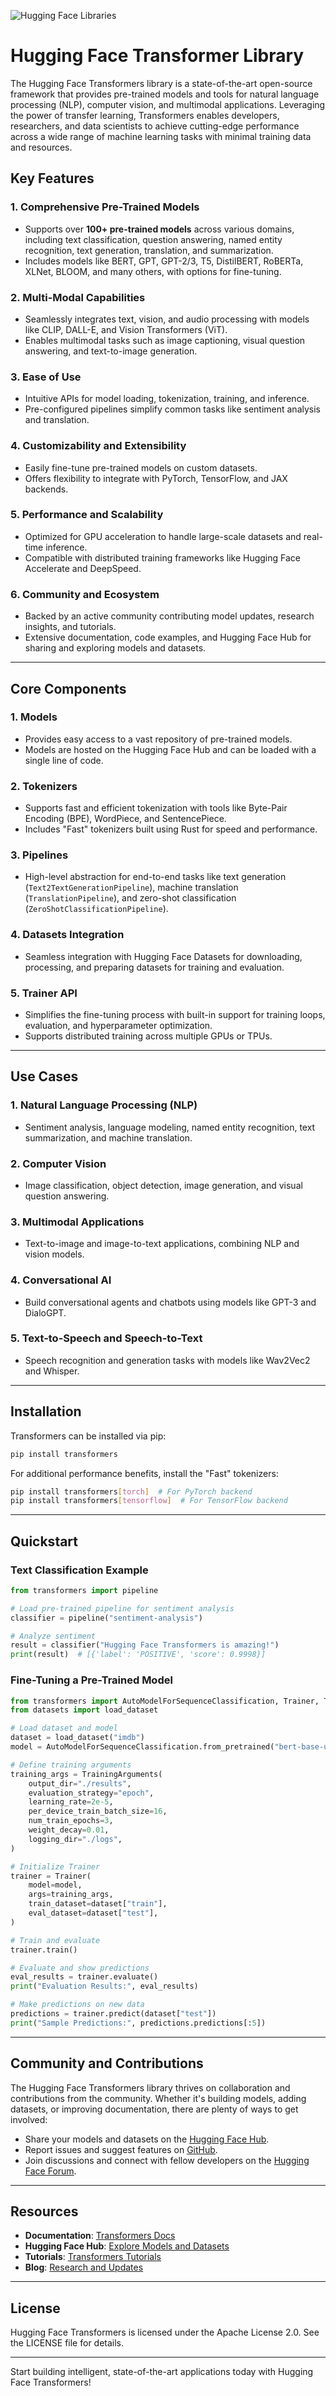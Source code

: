 ![Hugging Face Libraries](https://huggingface.co/docs/transformers/main/main_classes/pipelines)

# Hugging Face Transformer Library

The Hugging Face Transformers library is a state-of-the-art open-source framework that provides pre-trained models and tools for natural language processing (NLP), computer vision, and multimodal applications. Leveraging the power of transfer learning, Transformers enables developers, researchers, and data scientists to achieve cutting-edge performance across a wide range of machine learning tasks with minimal training data and resources.

## Key Features

### 1. **Comprehensive Pre-Trained Models**

- Supports over **100+ pre-trained models** across various domains, including text classification, question answering, named entity recognition, text generation, translation, and summarization.
- Includes models like BERT, GPT, GPT-2/3, T5, DistilBERT, RoBERTa, XLNet, BLOOM, and many others, with options for fine-tuning.

### 2. **Multi-Modal Capabilities**

- Seamlessly integrates text, vision, and audio processing with models like CLIP, DALL-E, and Vision Transformers (ViT).
- Enables multimodal tasks such as image captioning, visual question answering, and text-to-image generation.

### 3. **Ease of Use**

- Intuitive APIs for model loading, tokenization, training, and inference.
- Pre-configured pipelines simplify common tasks like sentiment analysis and translation.

### 4. **Customizability and Extensibility**

- Easily fine-tune pre-trained models on custom datasets.
- Offers flexibility to integrate with PyTorch, TensorFlow, and JAX backends.

### 5. **Performance and Scalability**

- Optimized for GPU acceleration to handle large-scale datasets and real-time inference.
- Compatible with distributed training frameworks like Hugging Face Accelerate and DeepSpeed.

### 6. **Community and Ecosystem**

- Backed by an active community contributing model updates, research insights, and tutorials.
- Extensive documentation, code examples, and Hugging Face Hub for sharing and exploring models and datasets.

---

## Core Components

### 1. **Models**

- Provides easy access to a vast repository of pre-trained models.
- Models are hosted on the Hugging Face Hub and can be loaded with a single line of code.

### 2. **Tokenizers**

- Supports fast and efficient tokenization with tools like Byte-Pair Encoding (BPE), WordPiece, and SentencePiece.
- Includes "Fast" tokenizers built using Rust for speed and performance.

### 3. **Pipelines**

- High-level abstraction for end-to-end tasks like text generation (`Text2TextGenerationPipeline`), machine translation (`TranslationPipeline`), and zero-shot classification (`ZeroShotClassificationPipeline`).

### 4. **Datasets Integration**

- Seamless integration with Hugging Face Datasets for downloading, processing, and preparing datasets for training and evaluation.

### 5. **Trainer API**

- Simplifies the fine-tuning process with built-in support for training loops, evaluation, and hyperparameter optimization.
- Supports distributed training across multiple GPUs or TPUs.

---

## Use Cases

### 1. **Natural Language Processing (NLP)**

- Sentiment analysis, language modeling, named entity recognition, text summarization, and machine translation.

### 2. **Computer Vision**

- Image classification, object detection, image generation, and visual question answering.

### 3. **Multimodal Applications**

- Text-to-image and image-to-text applications, combining NLP and vision models.

### 4. **Conversational AI**

- Build conversational agents and chatbots using models like GPT-3 and DialoGPT.

### 5. **Text-to-Speech and Speech-to-Text**

- Speech recognition and generation tasks with models like Wav2Vec2 and Whisper.

---

## Installation

Transformers can be installed via pip:

```bash
pip install transformers
```

For additional performance benefits, install the "Fast" tokenizers:

```bash
pip install transformers[torch]  # For PyTorch backend
pip install transformers[tensorflow]  # For TensorFlow backend
```

---

## Quickstart

### Text Classification Example

```python
from transformers import pipeline

# Load pre-trained pipeline for sentiment analysis
classifier = pipeline("sentiment-analysis")

# Analyze sentiment
result = classifier("Hugging Face Transformers is amazing!")
print(result)  # [{'label': 'POSITIVE', 'score': 0.9998}]
```

### Fine-Tuning a Pre-Trained Model

```python
from transformers import AutoModelForSequenceClassification, Trainer, TrainingArguments
from datasets import load_dataset

# Load dataset and model
dataset = load_dataset("imdb")
model = AutoModelForSequenceClassification.from_pretrained("bert-base-uncased", num_labels=2)

# Define training arguments
training_args = TrainingArguments(
    output_dir="./results",
    evaluation_strategy="epoch",
    learning_rate=2e-5,
    per_device_train_batch_size=16,
    num_train_epochs=3,
    weight_decay=0.01,
    logging_dir="./logs",
)

# Initialize Trainer
trainer = Trainer(
    model=model,
    args=training_args,
    train_dataset=dataset["train"],
    eval_dataset=dataset["test"],
)

# Train and evaluate
trainer.train()

# Evaluate and show predictions
eval_results = trainer.evaluate()
print("Evaluation Results:", eval_results)

# Make predictions on new data
predictions = trainer.predict(dataset["test"])
print("Sample Predictions:", predictions.predictions[:5])
```

---

## Community and Contributions

The Hugging Face Transformers library thrives on collaboration and contributions from the community. Whether it's building models, adding datasets, or improving documentation, there are plenty of ways to get involved:

- Share your models and datasets on the [Hugging Face Hub](https://huggingface.co/models).
- Report issues and suggest features on [GitHub](https://github.com/huggingface/transformers).
- Join discussions and connect with fellow developers on the [Hugging Face Forum](https://discuss.huggingface.co/).

---

## Resources

- **Documentation**: [Transformers Docs](https://huggingface.co/docs/transformers)
- **Hugging Face Hub**: [Explore Models and Datasets](https://huggingface.co/)
- **Tutorials**: [Transformers Tutorials](https://huggingface.co/course)
- **Blog**: [Research and Updates](https://huggingface.co/blog)

---

## License

Hugging Face Transformers is licensed under the Apache License 2.0. See the LICENSE file for details.

---

Start building intelligent, state-of-the-art applications today with Hugging Face Transformers!
